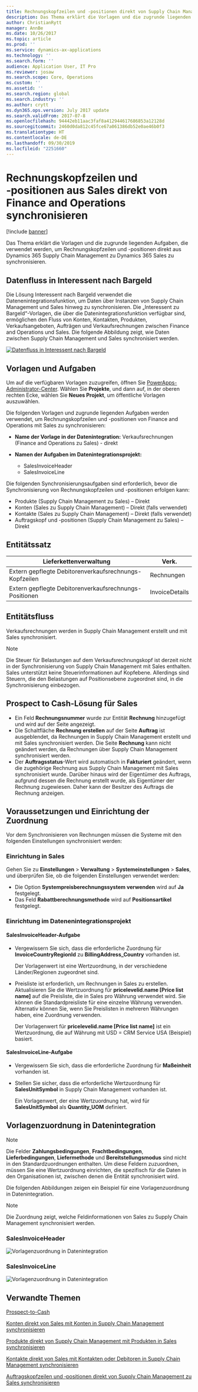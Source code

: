 ```yaml
---
title: Rechnungskopfzeilen und ‑positionen direkt von Supply Chain Management zu Sales synchronisieren
description: Das Thema erklärt die Vorlagen und die zugrunde liegenden Aufgaben, die verwendet werden, um Rechnungskopfzeilen und -positionen direkt aus Dynamics 365 Supply Chain Management zu Dynamics 365 Sales zu synchronisieren.
author: ChristianRytt
manager: AnnBe
ms.date: 10/26/2017
ms.topic: article
ms.prod: ''
ms.service: dynamics-ax-applications
ms.technology: ''
ms.search.form: ''
audience: Application User, IT Pro
ms.reviewer: josaw
ms.search.scope: Core, Operations
ms.custom: ''
ms.assetid: ''
ms.search.region: global
ms.search.industry: ''
ms.author: crytt
ms.dyn365.ops.version: July 2017 update
ms.search.validFrom: 2017-07-8
ms.openlocfilehash: 94442eb11aac3faf8a412944617686853a12128d
ms.sourcegitcommit: 2460d0da812c45fce67a061386db52e0ae46b0f3
ms.translationtype: HT
ms.contentlocale: de-DE
ms.lasthandoff: 09/30/2019
ms.locfileid: "2251660"
---
```

# <a name="synchronize-sales-invoice-headers-and-lines-directly-from-finance-and-operations-to-sales"></a>Rechnungskopfzeilen und ‑positionen aus Sales direkt von Finance and Operations synchronisieren

[!include [banner](../includes/banner.md)]

Das Thema erklärt die Vorlagen und die zugrunde liegenden Aufgaben, die verwendet werden, um Rechnungskopfzeilen und -positionen direkt aus Dynamics 365 Supply Chain Management zu Dynamics 365 Sales zu synchronisieren.

## <a name="data-flow-in-prospect-to-cash"></a>Datenfluss in Interessent nach Bargeld

Die Lösung Interessent nach Bargeld verwendet die Datenenintegrationsfunktion, um Daten über Instanzen von Supply Chain Management und Sales hinweg zu synchronisieren. Die „Interessent zu Bargeld“-Vorlagen, die über die Datenintegrationsfunktion verfügbar sind, ermöglichen den Fluss von Konten, Kontakten, Produkten, Verkaufsangeboten, Aufträgen und Verkaufsrechnungen zwischen Finance and Operations und Sales. Die folgende Abbildung zeigt, wie Daten zwischen Supply Chain Management und Sales synchronisiert werden.

[![Datenfluss in Interessent nach Bargeld](./media/prospect-to-cash-data-flow.png)](./media/prospect-to-cash-data-flow.png)

## <a name="templates-and-tasks"></a>Vorlagen und Aufgaben

Um auf die verfügbaren Vorlagen zuzugreifen, öffnen Sie [PowerApps-Administrator-Center](https://preview.admin.powerapps.com/dataintegration). Wählen Sie **Projekte**, und dann auf, in der oberen rechten Ecke, wählen Sie **Neues Projekt**, um öffentliche Vorlagen auszuwählen.

Die folgenden Vorlagen und zugrunde liegenden Aufgaben werden verwendet, um Rechnungskopfzeilen und -positionen von Finance and Operations mit Sales zu synchronisieren:

- **Name der Vorlage in der Datenintegration:** Verkaufsrechnungen (Finance and Operations zu Sales) - direkt
- **Namen der Aufgaben im Datenintegrationsprojekt:**

    - SalesInvoiceHeader
    - SalesInvoiceLine

Die folgenden Synchronisierungsaufgaben sind erforderlich, bevor die Synchronisierung von Rechnungskopfzeilen und -positionen erfolgen kann:

- Produkte (Supply Chain Management zu Sales) – Direkt
- Konten (Sales zu Supply Chain Management) – Direkt (falls verwendet)
- Kontakte (Sales zu Supply Chain Management) – Direkt (falls verwendet)
- Auftragskopf und -positionen (Supply Chain Management zu Sales) – Direkt

## <a name="entity-set"></a>Entitätssatz

| Lieferkettenverwaltung                              | Verk.          |
|------------------------------------------------------|----------------|
| Extern gepflegte Debitorenverkaufsrechnungs-Kopfzeilen | Rechnungen       |
| Extern gepflegte Debitorenverkaufsrechnungs-Positionen   | InvoiceDetails |

## <a name="entity-flow"></a>Entitätsfluss

Verkaufsrechnungen werden in Supply Chain Management erstellt und mit Sales synchronisiert.

> [!NOTE]
> Die Steuer für Belastungen auf dem Verkaufsrechnungskopf ist derzeit nicht in der Synchronisierung von Supply Chain Management mit Sales enthalten. Sales unterstützt keine Steuerinformationen auf Kopfebene. Allerdings sind Steuern, die den Belastungen auf Positionsebene zugeordnet sind, in die Synchronisierung einbezogen.

## <a name="prospect-to-cash-solution-for-sales"></a>Prospect to Cash-Lösung für Sales

- Ein Feld **Rechnungsnummer** wurde zur Entität **Rechnung** hinzugefügt und wird auf der Seite angezeigt.
- Die Schaltfläche **Rechnung erstellen** auf der Seite **Auftrag** ist ausgeblendet, da Rechnungen in Supply Chain Management erstellt und mit Sales synchronisiert werden. Die Seite **Rechnung** kann nicht geändert werden, da Rechnungen über Supply Chain Management synchronisiert werden.
- Der **Auftragsstatus**-Wert wird automatisch in **Fakturiert** geändert, wenn die zugehörige Rechnung aus Supply Chain Management mit Sales synchronisiert wurde. Darüber hinaus wird der Eigentümer des Auftrags, aufgrund dessen die Rechnung erstellt wurde, als Eigentümer der Rechnung zugewiesen. Daher kann der Besitzer des Auftrags die Rechnung anzeigen.

## <a name="preconditions-and-mapping-setup"></a>Voraussetzungen und Einrichtung der Zuordnung

Vor dem Synchronisieren von Rechnungen müssen die Systeme mit den folgenden Einstellungen synchronisiert werden:

### <a name="setup-in-sales"></a>Einrichtung in Sales

Gehen Sie zu **Einstellungen** > **Verwaltung** > **Systemeinstellungen** > **Sales**, und überprüfen Sie, ob die folgenden Einstellungen verwendet werden:

- Die Option **Systempreisberechnungssystem verwenden** wird auf **Ja** festgelegt.
- Das Feld **Rabattberechnungsmethode** wird auf **Positionsartikel** festgelegt.

### <a name="setup-in-the-data-integration-project"></a>Einrichtung im Datenenintegrationsprojekt

#### <a name="salesinvoiceheader-task"></a>SalesInvoiceHeader-Aufgabe

- Vergewissern Sie sich, dass die erforderliche Zuordnung für **InvoiceCountryRegionId** zu **BillingAddress\_Country** vorhanden ist.

    Der Vorlagenwert ist eine Wertzuordnung, in der verschiedene Länder/Regionen zugeordnet sind.

- Preisliste ist erforderlich, um Rechnungen in Sales zu erstellen. Aktualisieren Sie die Wertzuordnung für **pricelevelid.name \[Price list name\]** auf die Preisliste, die in Sales pro Währung verwendet wird. Sie können die Standardpreisliste für eine einzelne Währung verwenden. Alternativ können Sie, wenn Sie Preislisten in mehreren Währungen haben, eine Zuordnung verwenden.

    Der Vorlagenwert für **pricelevelid.name \[Price list name\]** ist ein Wertzuordnung, die auf Währung mit USD = CRM Service USA (Beispiel) basiert.  
    
#### <a name="salesinvoiceline-task"></a>SalesInvoiceLine-Aufgabe

- Vergewissern Sie sich, dass die erforderliche Zuordnung für **Maßeinheit** vorhanden ist.
- Stellen Sie sicher, dass die erforderliche Wertzuordnung für **SalesUnitSymbol** in Supply Chain Management vorhanden ist.

    Ein Vorlagenwert, der eine Wertzuordnung hat, wird für **SalesUnitSymbol** als **Quantity\_UOM** definiert.

## <a name="template-mapping-in-data-integration"></a>Vorlagenzuordnung in Datenintegration

> [!NOTE]
> Die Felder **Zahlungsbedingungen**, **Frachtbedingungen**, **Lieferbedingungen**, **Liefermethode** und **Bereitstellungsmodus** sind nicht in den Standardzuordnungen enthalten. Um diese Feldern zuzuordnen, müssen Sie eine Wertzuordnung einrichten, die spezifisch für die Daten in den Organisationen ist, zwischen denen die Entität synchronisiert wird.

Die folgenden Abbildungen zeigen ein Beispiel für eine Vorlagenzuordnung in Datenintegration. 

> [!NOTE]
> Die Zuordnung zeigt, welche Feldinformationen von Sales zu Supply Chain Management synchronisiert werden.

### <a name="salesinvoiceheader"></a>SalesInvoiceHeader

![Vorlagenzuordnung in Datenintegration](./media/sales-invoice-direct-template-mapping-data-integrator-1.png)

### <a name="salesinvoiceline"></a>SalesInvoiceLine

![Vorlagenzuordnung in Datenintegration](./media/sales-invoice-direct-template-mapping-data-integrator-2.png)



## <a name="related-topics"></a>Verwandte Themen

[Prospect-to-Cash](prospect-to-cash.md)

[Konten direkt von Sales mit Konten in Supply Chain Management synchronisieren](accounts-template-mapping-direct.md)

[Produkte direkt von Supply Chain Management mit Produkten in Sales synchronisieren](products-template-mapping-direct.md)

[Kontakte direkt von Sales mit Kontakten oder Debitoren in Supply Chain Management synchronisieren](contacts-template-mapping-direct.md)

[Auftragskopfzeilen und ‑positionen direkt von Supply Chain Management zu Sales synchronisieren](sales-order-template-mapping-direct-two-ways.md)
